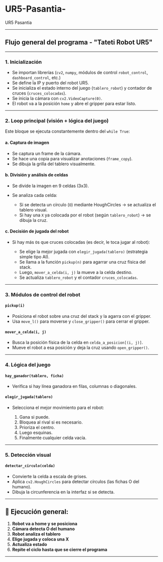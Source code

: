 # UR5-Pasantia-
UR5 Pasantia 

---

## **Flujo general del programa - "Tateti Robot UR5"**

---

### 1. **Inicialización**

* Se importan librerías (`cv2`, `numpy`, módulos de control `robot_control`, `dashboard_control`, etc.)
* Se define la IP y puerto del robot UR5.
* Se inicializa el estado interno del juego (`tablero_robot`) y contador de cruces (`cruces_colocadas`).
* Se inicia la cámara con `cv2.VideoCapture(0)`.
* El robot va a la posición `home` y abre el gripper para estar listo.

---

### 2. **Loop principal (visión + lógica del juego)**

Este bloque se ejecuta constantemente dentro del `while True`:

#### a. **Captura de imagen**

* Se captura un frame de la cámara.
* Se hace una copia para visualizar anotaciones (`frame_copy`).
* Se dibuja la grilla del tablero visualmente.

#### b. **División y análisis de celdas**

* Se divide la imagen en 9 celdas (3x3).
* Se analiza cada celda:

  * Si se detecta un círculo (`O`) mediante HoughCircles → se actualiza el tablero visual.
  * Si hay una `X` ya colocada por el robot (según `tablero_robot`) → se dibuja la cruz.

#### c. **Decisión de jugada del robot**

* Si hay más `O`s que cruces colocadas (es decir, le toca jugar al robot):

  * Se elige la mejor jugada con `elegir_jugada(tablero)` (estrategia simple tipo AI).
  * Se llama a la función `pickup(n)` para agarrar una cruz física del stack.
  * Luego, `mover_a_celda(i, j)` la mueve a la celda destino.
  * Se actualiza `tablero_robot` y el contador `cruces_colocadas`.

---

### 3. **Módulos de control del robot**

#### `pickup(i)`

* Posiciona el robot sobre una cruz del stack y la agarra con el gripper.
* Usa `move_l()` para moverse y `close_gripper()` para cerrar el gripper.

#### `mover_a_celda(i, j)`

* Busca la posición física de la celda en `celda_a_posicion[(i, j)]`.
* Mueve el robot a esa posición y deja la cruz usando `open_gripper()`.

---

### 4. **Lógica del juego**

#### `hay_ganador(tablero, ficha)`

* Verifica si hay línea ganadora en filas, columnas o diagonales.

#### `elegir_jugada(tablero)`

* Selecciona el mejor movimiento para el robot:

  1. Gana si puede.
  2. Bloquea al rival si es necesario.
  3. Prioriza el centro.
  4. Luego esquinas.
  5. Finalmente cualquier celda vacía.

---

### 5. **Detección visual**

#### `detectar_circulo(celda)`

* Convierte la celda a escala de grises.
* Aplica `cv2.HoughCircles` para detectar círculos (las fichas O del humano).
* Dibuja la circunferencia en la interfaz si se detecta.

---

## 📌 Ejecución general:

1. **Robot va a home y se posiciona**
2. **Cámara detecta O del humano**
3. **Robot analiza el tablero**
4. **Elige jugada y coloca una X**
5. **Actualiza estado**
6. **Repite el ciclo hasta que se cierre el programa**

---
